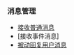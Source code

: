 ### 消息管理
+ [接收普通消息](https://github.com/allenliao123/aiwechat/blob/master/doc/message/revcieve.md)
+ [接收事件消息]
+ [被动回复用户消息](https://github.com/allenliao123/aiwechat/new/master/doc/message/reply.md)
